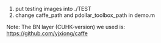 1. put testing images into ./TEST
2. change caffe_path and pdollar_toolbox_path in demo.m

Note: The BN layer (CUHK-version) we used is: https://github.com/yjxiong/caffe